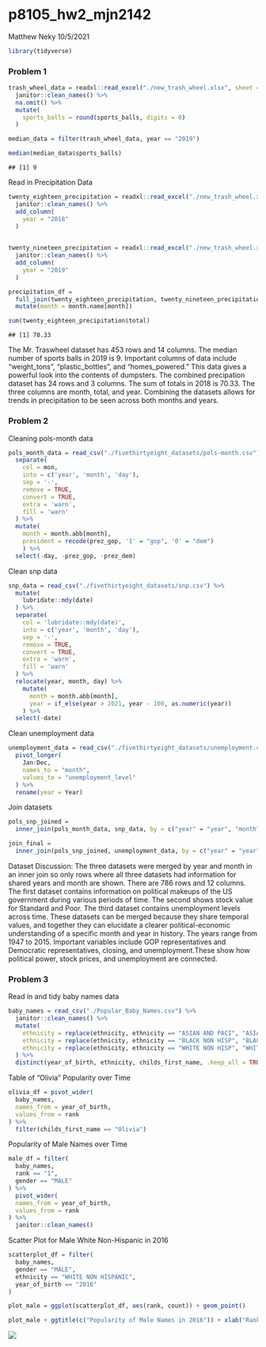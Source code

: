 p8105\_hw2\_mjn2142
================
Matthew Neky
10/5/2021

``` r
library(tidyverse)
```

### Problem 1

``` r
trash_wheel_data = readxl::read_excel("./new_trash_wheel.xlsx", sheet = "Mr. Trash Wheel", range = "A2:N535") %>%
  janitor::clean_names() %>%
  na.omit() %>% 
  mutate(
    sports_balls = round(sports_balls, digits = 0)
  )

median_data = filter(trash_wheel_data, year == "2019")

median(median_data$sports_balls)
```

    ## [1] 9

Read in Precipitation Data

``` r
twenty_eighteen_precipitation = readxl::read_excel("./new_trash_wheel.xlsx", sheet = "2018 Precipitation", range = "A2:B14") %>% 
  janitor::clean_names() %>% 
  add_column(
    year = "2018"
  )
  

twenty_nineteen_precipitation = readxl::read_excel("./new_trash_wheel.xlsx", sheet = "2019 Precipitation", range = "A2:B14") %>% 
  janitor::clean_names() %>% 
  add_column(
    year = "2019"
  )

precipitation_df =
  full_join(twenty_eighteen_precipitation, twenty_nineteen_precipitation, by = c("month" = "month", "year" = "year", "total" = "total")) %>%
  mutate(month = month.name[month])

sum(twenty_eighteen_precipitation$total)
```

    ## [1] 70.33

The Mr. Traswheel dataset has 453 rows and 14 columns. The median number
of sports balls in 2019 is 9. Important columns of data include
“weight\_tons”, “plastic\_bottles”, and “homes\_powered.” This data
gives a powerful look into the contents of dumpsters. The combined
precipation dataset has 24 rows and 3 columns. The sum of totals in 2018
is 70.33. The three columns are month, total, and year. Combining the
datasets allows for trends in precipitation to be seen across both
months and years.

### Problem 2

Cleaning pols-month data

``` r
pols_month_data = read_csv("./fivethirtyeight_datasets/pols-month.csv") %>% 
  separate(
    col = mon,
    into = c('year', 'month', 'day'),
    sep = '-',
    remove = TRUE,
    convert = TRUE,
    extra = 'warn',
    fill = 'warn'
  ) %>% 
  mutate(
    month = month.abb[month],
    president = recode(prez_gop, '1' = "gop", '0' = "dem")
    ) %>% 
  select(-day, -prez_gop, -prez_dem)
```

Clean snp data

``` r
snp_data = read_csv("./fivethirtyeight_datasets/snp.csv") %>% 
  mutate(
    lubridate::mdy(date)
  ) %>% 
  separate(
    col = 'lubridate::mdy(date)',
    into = c('year', 'month', 'day'),
    sep = '-',
    remove = TRUE,
    convert = TRUE,
    extra = 'warn',
    fill = 'warn'
  ) %>% 
  relocate(year, month, day) %>% 
    mutate(
      month = month.abb[month],
      year = if_else(year > 2021, year - 100, as.numeric(year))
    ) %>% 
  select(-date)
```

Clean unemployment data

``` r
unemployment_data = read_csv("./fivethirtyeight_datasets/unemployment.csv") %>% 
  pivot_longer(
    Jan:Dec,
    names_to = "month",
    values_to = "unemployment_level"
  ) %>% 
  rename(year = Year)
```

Join datasets

``` r
pols_snp_joined = 
  inner_join(pols_month_data, snp_data, by = c("year" = "year", "month" = "month"))

join_final =
  inner_join(pols_snp_joined, unemployment_data, by = c("year" = "year", "month" = "month"))
```

Dataset Discussion: The three datasets were merged by year and month in
an inner join so only rows where all three datasets had information for
shared years and month are shown. There are 786 rows and 12 columns. The
first dataset contains information on political makeups of the US
government during various periods of time. The second shows stock value
for Standard and Poor. The third dataset contains unemployment levels
across time. These datasets can be merged because they share temporal
values, and together they can elucidate a clearer political-economic
understanding of a specific month and year in history. The years range
from 1947 to 2015. Important variables include GOP representatives and
Democratic representatives, closing, and unemployment.These show how
political power, stock prices, and unemployment are connected.

### Problem 3

Read in and tidy baby names data

``` r
baby_names = read_csv("./Popular_Baby_Names.csv") %>% 
  janitor::clean_names() %>% 
  mutate(
    ethnicity = replace(ethnicity, ethnicity == "ASIAN AND PACI", "ASIAN AND PACIFIC ISLANDER"),
    ethnicity = replace(ethnicity, ethnicity == "BLACK NON HISP", "BLACK NON HISPANIC"),
    ethnicity = replace(ethnicity, ethnicity == "WHITE NON HISP", "WHITE NON HISPANIC")
  ) %>% 
  distinct(year_of_birth, ethnicity, childs_first_name, .keep_all = TRUE)
```

Table of “Olivia” Popularity over Time

``` r
olivia_df = pivot_wider(
  baby_names,
  names_from = year_of_birth,
  values_from = rank
) %>% 
  filter(childs_first_name == "Olivia")
```

Popularity of Male Names over Time

``` r
male_df = filter(
  baby_names,
  rank == "1",
  gender == "MALE"
) %>% 
  pivot_wider(
  names_from = year_of_birth,
  values_from = rank
) %>% 
  janitor::clean_names()
```

Scatter Plot for Male White Non-Hispanic in 2016

``` r
scatterplot_df = filter(
  baby_names,
  gender == "MALE",
  ethnicity == "WHITE NON HISPANIC",
  year_of_birth == "2016"
)

plot_male = ggplot(scatterplot_df, aes(rank, count)) + geom_point()

plot_male + ggtitle(c("Popularity of Male Names in 2016")) + xlab("Rank in Popularity of Name") + ylab("Number of Children with Name")
```

![](p8105_hw2_mjn2142_files/figure-gfm/unnamed-chunk-10-1.png)<!-- -->
